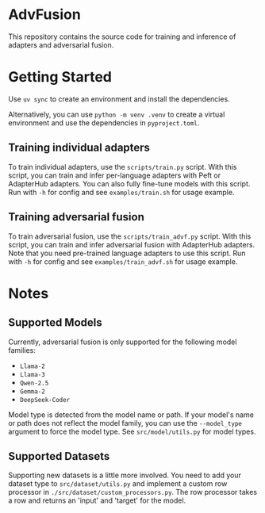 # AdvFusion

This repository contains the source code for training and inference of adapters
and adversarial fusion.

# Getting Started

Use `uv sync` to create an environment and install the dependencies.

Alternatively, you can use `python -m venv .venv` to create a virtual
environment and use the dependencies in `pyproject.toml`.

## Training individual adapters

To train individual adapters, use the `scripts/train.py` script. With this
script, you can train and infer per-language adapters with Peft or AdapterHub
adapters. You can also fully fine-tune models with this script. Run with `-h`
for config and see `examples/train.sh` for usage example.

## Training adversarial fusion

To train adversarial fusion, use the `scripts/train_advf.py` script. With this
script, you can train and infer adversarial fusion with AdapterHub adapters.
Note that you need pre-trained language adapters to use this script. Run with
`-h` for config and see `examples/train_advf.sh` for usage example.

# Notes

## Supported Models

Currently, adversarial fusion is only supported for the following model
families:

- `Llama-2`
- `Llama-3`
- `Qwen-2.5`
- `Gemma-2`
- `DeepSeek-Coder`

Model type is detected from the model name or path. If your model's name or path
does not reflect the model family, you can use the `--model_type` argument to
force the model type. See `src/model/utils.py` for model types.

## Supported Datasets

Supporting new datasets is a little more involved. You need to add your dataset
type to `src/dataset/utils.py` and implement a custom row processor in
`./src/dataset/custom_processors.py`. The row processor takes a row and returns
an 'input' and 'target' for the model.
